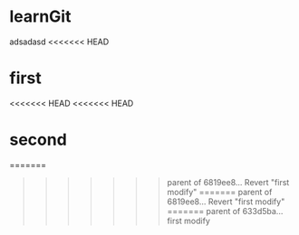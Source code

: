 # learnGit
adsadasd
<<<<<<< HEAD
# first
<<<<<<< HEAD
<<<<<<< HEAD
# second
=======
>>>>>>> parent of 6819ee8... Revert "first modify"
=======
>>>>>>> parent of 6819ee8... Revert "first modify"
=======
>>>>>>> parent of 633d5ba... first modify
